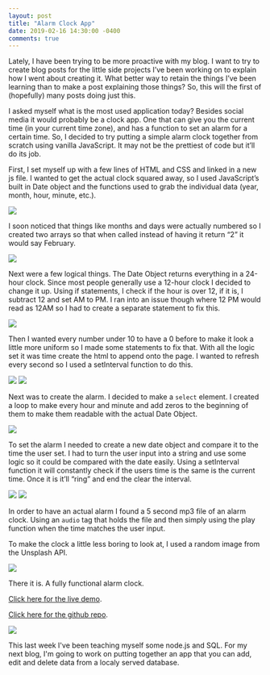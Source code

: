 ```yaml
---
layout: post
title: "Alarm Clock App"
date: 2019-02-16 14:30:00 -0400
comments: true
---
```

Lately, I have been trying to be more proactive with my blog. I want to try to create blog posts for the little side projects I’ve been working on to explain how I went about creating it. What better way to retain the things I’ve been learning than to make a post explaining those things? So, this will the first of (hopefully) many posts doing just this.

I asked myself what is the most used application today? Besides social media it would probably be a clock app. One that can give you the current time (in your current time zone), and has a function to set an alarm for a certain time. So, I decided to try putting a simple alarm clock together from scratch using vanilla JavaScript. It may not be the prettiest of code but it’ll do its job.

First, I set myself up with a few lines of HTML and CSS and linked in a new js file. I wanted to get the actual clock squared away, so I used JavaScript’s built in Date object and the functions used to grab the individual data (year, month, hour, minute, etc.).

<img src="{{ site.url }}/{% link img/clock-blog/img1.png %}">

I soon noticed that things like months and days were actually numbered so I created two arrays so that when called instead of having it return “2” it would say February.

<img src="{{ site.url }}/{% link img/clock-blog/img2.png %}">

Next were a few logical things. The Date Object returns everything in a 24-hour clock. Since most people generally use a 12-hour clock I decided to change it up. Using if statements, I check if the hour is over 12, if it is, I subtract 12 and set AM to PM. I ran into an issue though where 12 PM would read as 12AM so I had to create a separate statement to fix this.

<img src="{{ site.url }}/{% link img/clock-blog/img3.png %}">

Then I wanted every number under 10 to have a 0 before to make it look a little more uniform so I made some statements to fix that. 
With all the logic set it was time create the html to append onto the page. I wanted to refresh every second so I used a setInterval function to do this. 

<img src="{{ site.url }}/{% link img/clock-blog/img4.png %}">
<img src="{{ site.url }}/{% link img/clock-blog/img5.png %}">


Next was to create the alarm. I decided to make a <code>select</code> element. I created a loop to make every hour and minute and add zeros to the beginning of them to make them readable with the actual Date Object.

<img src="{{ site.url }}/{% link img/clock-blog/img6.png %}">

To set the alarm I needed to create a new date object and compare it to the time the user set. I had to turn the user input into a string and use some logic so it could be compared with the date easily. Using a setInterval function it will constantly check if the users time is the same is the current time. Once it is it’ll “ring” and end the clear the interval.

<img src="{{ site.url }}/{% link img/clock-blog/img7.png %}">

<img src="{{ site.url }}/{% link img/clock-blog/img9.png %}">

In order to have an actual alarm I found a 5 second mp3 file of an alarm clock. Using an <code>audio</code> tag that holds the file and then simply using the play function when the time matches the user input.

To make the clock a little less boring to look at, I used a random image from the Unsplash API.

<img src="{{ site.url }}/{% link img/clock-blog/img8.png %}">

There it is. A fully functional alarm clock. 

[Click here for the live demo](https://jasonrhowie.com/clock-app/). 

[Click here for the github repo](https://github.com/bt93/clock-app).

<img src="{{ site.url }}/{% link img/clock-blog/img10.png %}">

This last week I've been teaching myself some node.js and SQL. For my next blog, I'm going to work on putting together an app that you can add, edit and delete data from a localy served database.